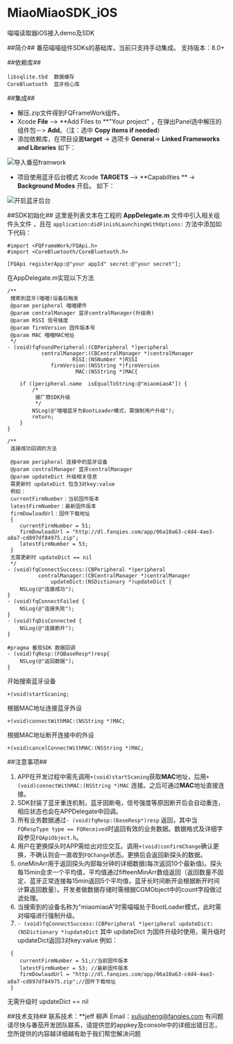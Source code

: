 # MiaoMiaoSDK_iOS
喵喵读取器iOS接入demo及SDK

##简介##
番茄喵喵组件SDKs的基础库，当前只支持手动集成。
支持版本：8.0+

##依赖库##
```
libsqlite.tbd  数据缓存
CoreBluetooth  蓝牙核心库
```
##集成##
- 解压.zip文件得到FQFrameWork组件。
- Xcode **File** —> **Add Files to **"Your project" ，在弹出Panel选中解压的组件包－> **Add**。（注：选中 **Copy items if needed**）
- 添加依赖库，在项目设置**target** -> 选项卡 **General**-> **Linked Frameworks and Libraries**
 如下：

![导入番茄framwork](https://static.oschina.net/uploads/img/201711/02175110_FK4p.png "add Libraries")

- 项目使用蓝牙后台模式 Xcode **TARGETS** —> **Capabilties ** -> **Background Modes** 开启。
 如下：

![开启蓝牙后台](https://static.oschina.net/uploads/img/201711/03144056_WRpF.png "Background Modes")

##SDK初始化##
这里是列表文本在工程的 **AppDelegate.m** 文件中引入相关组件头文件 ，且在 ```application:didFinishLaunchingWithOptions:``` 方法中添加如下代码：
```
#import <FQFrameWork/FQApi.h>
#import <CoreBluetooth/CoreBluetooth.h>
```
```
[FQApi registerApp:@"your appId" secret:@"your secret"];
```
在AppDelegate.m实现以下方法
```
/**
 搜索到蓝牙(喵喵)设备后触发
 @param peripheral 喵喵硬件
 @param centralManager 蓝牙centralManager(升级用)
 @param RSSI 信号强度
 @param firmVersion 固件版本号
 @param MAC 喵喵MAC地址
 */
- (void)fqFoundPeripheral:(CBPeripheral *)peripheral
           centralManager:(CBCentralManager *)centralManager
                     RSSI:(NSNumber *)RSSI
              firmVersion:(NSString *)firmVersion
                      MAC:(NSString *)MAC{

    if ([peripheral.name  isEqualToString:@"miaomiaoA"]) {
        /*
         接厂商SDK升级
         */
        NSLog(@"喵喵蓝牙为BootLoader模式，需强制用户升级");
        return;
    }
}

/**
 连接成功回调的方法

 @param peripheral 连接中的蓝牙设备
 @param centralManager 蓝牙centralManager
 @param updateDict 升级相关信息
 需更新时 updateDict 包含3对key:value
 例如：
 currentFirmNumber：当前固件版本
 latestFirmNumber：最新固件版本
 firmDowloadUrl：固件下载地址
 {
    currentFirmNumber = 51;
    firmDowloadUrl = "http://dl.fanqies.com/app/06a10a63-c4d4-4ae3-a8a7-cd897df84975.zip";
    latestFirmNumber = 53;
 }
 无需更新时 updateDict == nil
 */
- (void)fqConnectSuccess:(CBPeripheral *)peripheral
          centralManager:(CBCentralManager *)centralManager
              updateDict:(NSDictionary *)updateDict {
    NSLog(@"连接成功");
}
- (void)fqConnectFailed {
    NSLog(@"连接失败");
}
- (void)fqDisConnected {
    NSLog(@"连接断开");
}

#pragma 番茄SDK 数据回调
- (void)fqResp:(FQBaseResp*)resp{
    NSLog(@"返回数据");
}
```
开始搜索蓝牙设备
```
+(void)startScaning;
```
根据MAC地址连接蓝牙外设
```
+(void)connectWithMAC:(NSString *)MAC;
```
根据MAC地址断开连接中的外设
```
+(void)cancelConnectWithMAC:(NSString *)MAC;
```
##注意事项##
1. APP在开发过程中需先调用```+(void)startScaning```获取**MAC**地址，后用```+(void)connectWithMAC:(NSString *)MAC``` 连接。之后可通过**MAC**地址直接连接。
2. SDK封装了蓝牙重连机制，蓝牙因断电，信号强度等原因断开后会自动重连，相应状态也会在APPDelegate中回调。
3. 所有业务数据通过```- (void)fqResp:(BaseResp*)resp``` 返回，其中当 ```FQRespType type == FQReceived```时返回有效的业务数据。数据格式及详细字段参见```FQApiObject.h```。
4. 用户在更换探头时APP需给出对应交互。调用```+(void)confirmChange```确认更换，不确认则会一直收到```FQChange```状态。更换后会返回新探头的数据。
5. oneMinArr用于返回探头内部每分钟的详细数据(每次返回10个最新值)。探头每15min会求一个平均值，平均值通过fifteenMinArr数组返回（返回数量不固定、蓝牙正常连接每15min返回5个平均值，蓝牙长时间断开会根据断开时间计算返回数量）。开发者做数据存储时需根据CGMObject中的count字段做过滤处理。
6. 当搜索到的设备名称为"miaomiaoA"时需喵喵处于BootLoader模式，此时需对喵喵进行强制升级。
7. ```- (void)fqConnectSuccess:(CBPeripheral *)peripheral updateDict:(NSDictionary *)updateDict``` 其中 updateDict 为固件升级时使用，需升级时 updateDict返回3对key:value 
例如：
```
 {
    currentFirmNumber = 51;//当前固件版本
    latestFirmNumber = 53; //最新固件版本
    firmDowloadUrl = "http://dl.fanqies.com/app/06a10a63-c4d4-4ae3-a8a7-cd897df84975.zip";//固件下载地址
 }
```
 无需升级时 updateDict == nil



##技术支持##
联系技术：**jeff 柳声
Email：xuliusheng@fanqies.com
有问题请尽快与番茄开发团队联系，请提供您的appkey及console中的详细出错日志，您所提供的内容越详细越有助于我们帮您解决问题
